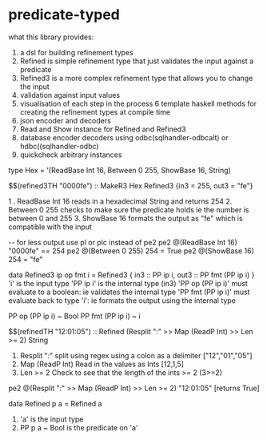 # predicate-typed

what this library provides:
1. a dsl for building refinement types
2. Refined is simple refinement type that just validates the input against a predicate
3. Refined3 is a more complex refinement type that allows you to change the input
4. validation against input values
5. visualisation of each step in the process
6  template haskell methods for creating the refinement types at compile time
7. json encoder and decoders
8. Read and Show instance for Refined and Refined3
9. database encoder decoders using odbc(sqlhandler-odbcalt) or hdbc((sqlhandler-odbc)
10. quickcheck arbitrary instances

type Hex = '(ReadBase Int 16, Between 0 255, ShowBase 16, String)

$$(refined3TH "0000fe") :: MakeR3 Hex
Refined3 {in3 = 255, out3 = "fe"}

1 . ReadBase Int 16
    reads in a hexadecimal String and returns 254
2.  Between 0 255
    checks to make sure the predicate holds ie the number is between 0 and 255
3.  ShowBase 16
    formats the output as "fe" which is compatible with the input

-- for less output use pl or plc instead of pe2
pe2 @(ReadBase Int 16) "0000fe" == 254
pe2 @(Between 0 255) 254 = True
pe2 @(ShowBase 16) 254 = "fe"


data Refined3 ip op fmt i = Refined3 { in3 :: PP ip i, out3 :: PP fmt (PP ip i) }
'i' is the input type
'PP ip i' is the internal type (in3)
'PP op (PP ip i)' must evaluate to a boolean: ie validates the internal type
'PP fmt (PP ip i)' must evaluate back to type 'i': ie formats the output using the internal type

PP op (PP ip i) ~ Bool
PP fmt (PP ip i) ~ i


$$(refinedTH "12:01:05") :: Refined (Resplit ":" >> Map (ReadP Int) >> Len >= 2) String

1. Resplit ":"
   split using regex using a colon as a delimiter  ["12","01","05"]
2. Map (ReadP Int)
   Read in the values as Ints                      [12,1,5]
3. Len >= 2
   Check to see that the length of the ints >= 2   (3>=2)

pe2 @(Resplit ":" >> Map (ReadP Int) >> Len >= 2) "12:01:05"  [returns True]

data Refined p a = Refined a

1. 'a' is the input type
2. PP p a ~ Bool is the predicate on 'a'
